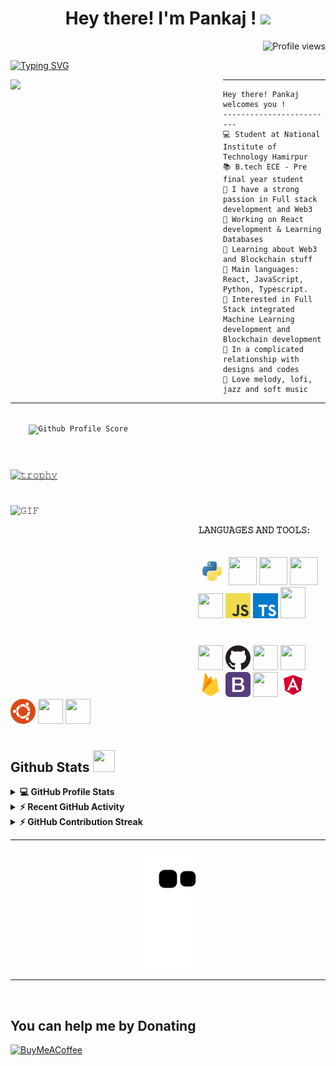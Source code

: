 <h1 align="center">
Hey there! I'm Pankaj !
  <img src="https://media.giphy.com/media/hvRJCLFzcasrR4ia7z/giphy.gif" width="30"></h1>
 <!--<img src="https://komarev.com/ghpvc/?username=Hey-there-its-Pankaj&label=Profile%20Views&color=0e75b6&style=flat" align='right' alt="Pankaj" />-->
 <img src="https://gpvc.arturio.dev/I-am-Pankaj" alt="Profile views" align='right'/> <a href="https://github.com/I-am-vishalmaurya/I-am-vishalmaurya/"> </a> 
<br/>

[![Typing SVG](https://readme-typing-svg.herokuapp.com?duration=5018&color=BE0CF7&center=true&vCenter=true&width=1000&height=100&lines=Hey%2C+there!!;It's+Pankaj.;Electronics+%26+Communication+Engineering+student+at+NIT+Hamirpur)](https://git.io/typing-svg)

<img align="left" src="https://user-images.githubusercontent.com/91022462/178403419-ed387a43-2110-4491-a445-906729069bfc.png" width="340" />
<hr>

```
Hey there! Pankaj welcomes you !
-------------------------
💻 Student at National Institute of Technology Hamirpur
📚 B.tech ECE - Pre final year student
📝 I have a strong passion in Full stack development and Web3
🔭 Working on React development & Learning Databases
🌱 Learning about Web3 and Blockchain stuff
🌟 Main languages: React, JavaScript, Python, Typescript.
🚩 Interested in Full Stack integrated Machine Learning development and Blockchain development
💖 In a complicated relationship with designs and codes
🎵 Love melody, lofi, jazz and soft music
```
<hr>

  <code>
    <img src="https://img.shields.io/badge/dynamic/json?label=Gitwar%20Profile%20Score&style=for-the-badge&color=ee6f57&logo=github&logoColor=white&query=score&url=http%3A%2F%2Fgitwar-spiderxp3.herokuapp.com%2Fapi%2FPankaj" alt="𝙶𝚒𝚝𝚑𝚞𝚋 𝙿𝚛𝚘𝚏𝚒𝚕𝚎 𝚂𝚌𝚘𝚛𝚎">
  </code>
</p>

#

[![𝚝𝚛𝚘𝚙𝚑𝚢](https://github-profile-trophy.vercel.app/?username=spiderxp3&column=8&margin-w=15&margin-h=15&no-bg=true&no-frame=true&theme=juicyfresh)](https://github.com/spiderxp3)

<p align="center">


#

<a target="_blank"><img align="left" height="300" width="300" alt="𝙶𝙸𝙵" src="https://github.com/JayantGoel001/JayantGoel001/blob/master/GIF/github.gif"></a>
<br/>

**𝙻𝙰𝙽𝙶𝚄𝙰𝙶𝙴𝚂 𝙰𝙽𝙳 𝚃𝙾𝙾𝙻𝚂:**  
<br/>
<br/>
<code><img height="45" width="45" src="https://raw.githubusercontent.com/github/explore/80688e429a7d4ef2fca1e82350fe8e3517d3494d/topics/python/python.png"></code>
<code><img height="45" width="45" src="https://www.naveedashfaq.me/img/c++.png"></code>
<code><img height="45" width="45" src="https://cdn.iconscout.com/icon/free/png-512/c-programming-569564.png"></code>
<code><img height="45" width="45" src="https://www.vnurture.in/wp-content/uploads/2019/09/html5-icon-13.png"></code>
<code><img height="40" width="40" src="https://cdn.iconscout.com/icon/free/png-256/css-131-722685.png"></code>
<code><img height="40" width="40" src="https://raw.githubusercontent.com/github/explore/80688e429a7d4ef2fca1e82350fe8e3517d3494d/topics/javascript/javascript.png"></code>
<code><img height="40" width="40" src="https://raw.githubusercontent.com/github/explore/80688e429a7d4ef2fca1e82350fe8e3517d3494d/topics/typescript/typescript.png"></code>
<code><img height="50" width="40" src="https://user-images.githubusercontent.com/91022462/178396019-e1c75556-1e81-4f9e-a7d1-025244b6c5c3.png"></code>
#


<code><img height="40" width="40" src="https://upload.wikimedia.org/wikipedia/commons/thumb/3/3f/Git_icon.svg/1024px-Git_icon.svg.png"></code>
<code><img height="40" width="40" src="https://raw.githubusercontent.com/github/explore/80688e429a7d4ef2fca1e82350fe8e3517d3494d/topics/github-api/github-api.png"></code>
<code><img height="40" width="40" src="https://user-images.githubusercontent.com/91022462/178397301-1ec70b00-90d1-4471-b838-45f345f1c92c.png"></code>
<code><img height="40" width="40" src="https://user-images.githubusercontent.com/91022462/178399782-a66275df-2b01-4fc0-a7e6-c01695717580.png"></code>	
<code><img height="40" width="40" src="https://raw.githubusercontent.com/github/explore/80688e429a7d4ef2fca1e82350fe8e3517d3494d/topics/firebase/firebase.png"></code>
<code><img height="40" width="40" src="https://raw.githubusercontent.com/github/explore/80688e429a7d4ef2fca1e82350fe8e3517d3494d/topics/bootstrap/bootstrap.png"></code>
<code><img height="40" width="40" src="https://user-images.githubusercontent.com/91022462/178397458-97d80312-4caf-4349-94bb-9177b0775912.png"></code>
<code><img height="40" width="40" src="https://raw.githubusercontent.com/github/explore/80688e429a7d4ef2fca1e82350fe8e3517d3494d/topics/angular/angular.png"></code>
<code><img height="40" width="40" src="https://raw.githubusercontent.com/github/explore/80688e429a7d4ef2fca1e82350fe8e3517d3494d/topics/ubuntu/ubuntu.png"></code>
<code><img height="40" width="40" src="https://cdn.iconscout.com/icon/free/png-512/mongodb-3-1175138.png"></code>
<code><img height="40" width="40" src="https://www.logo.wine/a/logo/Ethereum/Ethereum-Logo.wine.svg"></code>
<br/>
	
#	
## Github Stats <img src = "https://i.pinimg.com/originals/65/c4/f4/65c4f452571be1261e9c623f7da488ac.gif" width = 35px height = 35px>


<details> 
  <summary><b>💻 GitHub Profile Stats</b></summary>
  <br/>
  <p align="center">
  <a href="https://github.com/anuraghazra/github-readme-stats"><img alt="Pankaj's Github Stats" src="https://github-readme-stats.vercel.app/api?username=spiderxp3&show_icons=true&count_private=true&theme=dark" height="192px"/></a>
<br/>
  &nbsp;
	  <img src="https://github-readme-stats.vercel.app/api/top-langs?username=spiderxp3&show_icons=true&locale=en&layout=compact&theme=dark" alt="nneji123" height="192px"/>
  <br/>
	  
  </p>
</details>


<details>
  <summary><b>⚡ Recent GitHub Activity</b></summary>
  <br/>
   <a href="https://github.com/spiderxp3"><img alt="Pankaj's Activity Graph" src="https://activity-graph.herokuapp.com/graph?username=spiderxp3&theme=react-dark&hide_border=true&area=true" /></a>
  <br/>

</details>

<details>
  <summary><b>⚡ GitHub Contribution Streak</b></summary>
  <br/>
  <a>
    <img height="150" width="175" src="https://user-images.githubusercontent.com/91022462/194767428-fb453eb6-db00-43bb-a6ec-cb8ab20831b5.png">    
    <img align="center" src="https://github-readme-streak-stats.herokuapp.com/?user=spiderxp3&theme=dark&hide_border=true"/>
    <img height="150" width="175" src="https://user-images.githubusercontent.com/91022462/194767425-c769f276-1158-4055-8c52-e07782a4ed76.png">
  </a>
</p>
  <br/>

</details>

----

<p align="center">
  <img  src="https://github.com/spiderxp3/spiderxp3/blob/output/github-contribution-grid-snake.svg"
    alt="example" />
</p>

------
<br/>

## You can help me by Donating

[![BuyMeACoffee](https://img.shields.io/badge/Buy%20Me%20a%20Coffee-ffdd00?style=for-the-badge&logo=buy-me-a-coffee&logoColor=black)](https://ko-fi.com/N4N1DM2X4)
